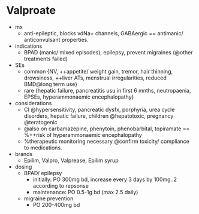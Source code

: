 # Valproate
- mx
    + anti-epileptic, blocks vdNa+ channels, GABAergic == antimanic/ anticonvulsant properties. 
- indications
    + BPAD (manic/ mixed episodes), epilepsy, prevent migraines (@other treatments failed)
- SEs
    + common {NV, ++appetite/ weight gain, tremor, hair thinning, drowsiness, ++liver ATs, menstrual irregularities, reduced BMD@long term use}
    + rare {hepatic failure, pancreatitis usu in first 6 mnths, neutropaenia, EPSEs, hyperammonaemic encephalopathy}
- considerations
    + CI @hypersensitivity, pancreatic dysfx, porphyria, urea cycle disorders, hepatic failure, children @hepatotoxic, pregnancy @teratogenic
    + @also on carbamazepine, phenytoin, phenobarbital, topiramate == %++risk of hyperammonaemic encephalopathy
    + %therapeutic monitoring necessary @confirm toxicity/ compliance to medications.
- brands    
    + Epilim, Valpro, Valprease, Epilim syrup
- dosing
    + BPAD/ epilepsy
        * initially: PO 300mg bd, increase every 3 days by 100mg..2 according to repsonse
        * maintenance: PO 0.5-1g bd (max 2.5 daily)
    + migraine prevention
        * PO 200-400mg bd
   